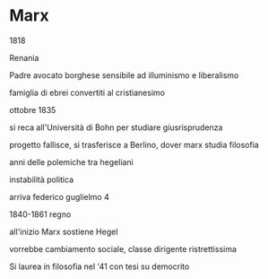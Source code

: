 # Marx

1818

Renania

Padre avocato borghese
sensibile ad illuminismo e liberalismo


famiglia di ebrei convertiti al cristianesimo


ottobre 1835

si reca all'Università di Bohn per studiare giusrisprudenza 

progetto fallisce, si trasferisce a Berlino, dover marx studia filosofia

anni delle polemiche tra hegeliani


instabilità politica

arriva federico guglielmo 4

1840-1861
regno


all'inizio Marx sostiene Hegel


vorrebbe cambiamento sociale, classe dirigente ristrettissima


Si laurea in filosofia nel '41 con tesi su democrito
<!--stackedit_data:
eyJoaXN0b3J5IjpbMjA3Njc1ODQ3Ml19
-->
